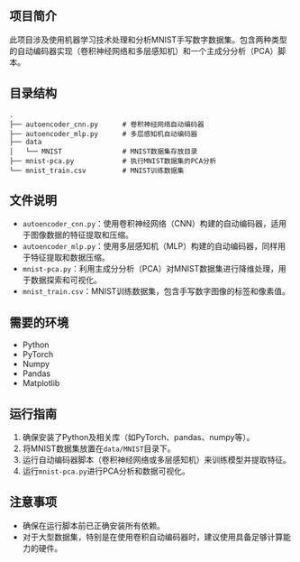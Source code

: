 


## 项目简介
此项目涉及使用机器学习技术处理和分析MNIST手写数字数据集。包含两种类型的自动编码器实现（卷积神经网络和多层感知机）和一个主成分分析（PCA）脚本。

## 目录结构
```
.
├── autoencoder_cnn.py      # 卷积神经网络自动编码器
├── autoencoder_mlp.py      # 多层感知机自动编码器
├── data
│   └── MNIST               # MNIST数据集存放目录
├── mnist-pca.py            # 执行MNIST数据集的PCA分析
└── mnist_train.csv         # MNIST训练数据集
```

## 文件说明
- `autoencoder_cnn.py`：使用卷积神经网络（CNN）构建的自动编码器，适用于图像数据的特征提取和压缩。
- `autoencoder_mlp.py`：使用多层感知机（MLP）构建的自动编码器，同样用于特征提取和数据压缩。
- `mnist-pca.py`：利用主成分分析（PCA）对MNIST数据集进行降维处理，用于数据探索和可视化。
- `mnist_train.csv`：MNIST训练数据集，包含手写数字图像的标签和像素值。

## 需要的环境
- Python
- PyTorch
- Numpy
- Pandas
- Matplotlib

## 运行指南
1. 确保安装了Python及相关库（如PyTorch、pandas、numpy等）。
2. 将MNIST数据集放置在`data/MNIST`目录下。
3. 运行自动编码器脚本（卷积神经网络或多层感知机）来训练模型并提取特征。
4. 运行`mnist-pca.py`进行PCA分析和数据可视化。

## 注意事项
- 确保在运行脚本前已正确安装所有依赖。
- 对于大型数据集，特别是在使用卷积自动编码器时，建议使用具备足够计算能力的硬件。

